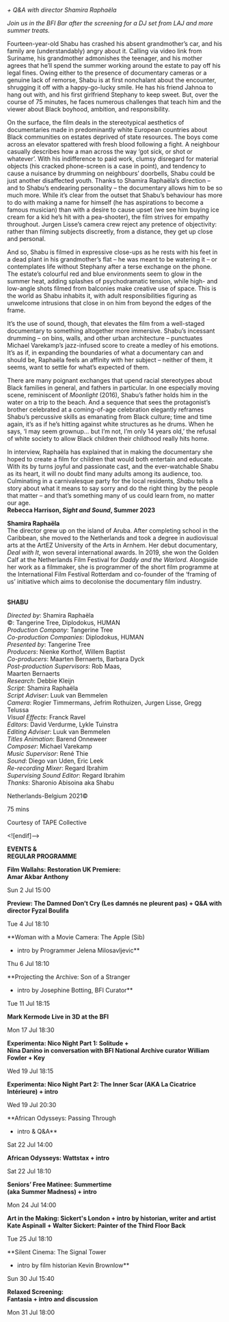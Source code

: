 
_+ Q&A with director Shamira Raphaëla_

_Join us in the BFI Bar after the screening for a DJ set from LAJ and  more summer treats._

Fourteen-year-old Shabu has crashed his absent grandmother’s car, and his family are (understandably) angry about it. Calling via video link from Suriname, his grandmother admonishes the teenager, and his mother agrees that he’ll spend the summer working around the estate to pay off his legal fines. Owing either to the presence of documentary cameras or a genuine lack of remorse, Shabu is at first nonchalant about the encounter, shrugging it off with a happy-go-lucky smile. He has his friend Jahnoa to hang out with, and his first girlfriend Stephany to keep sweet. But, over the course of 75 minutes, he faces numerous challenges that teach him and the viewer about Black boyhood, ambition, and responsibility.

On the surface, the film deals in the stereotypical aesthetics of documentaries made in predominantly white European countries about Black communities on estates deprived of state resources. The boys come across an elevator spattered with fresh blood following a fight. A neighbour casually describes how a man across the way ‘got sick, or shot or whatever’. With his indifference to paid work, clumsy disregard for material objects (his cracked phone-screen is a case in point), and tendency to cause a nuisance by drumming on neighbours’ doorbells, Shabu could be just another disaffected youth. Thanks to Shamira Raphaëla’s direction – and to Shabu’s endearing personality – the documentary allows him to be so much more. While it’s clear from the outset that Shabu’s behaviour has more to do with making a name for himself (he has aspirations to become a famous musician) than with a desire to cause upset (we see him buying ice cream for a kid he’s hit with a pea-shooter), the film strives for empathy throughout. Jurgen Lisse’s camera crew reject any pretence of objectivity: rather than filming subjects discreetly, from a distance, they get up close and personal.

And so, Shabu is filmed in expressive close-ups as he rests with his feet in a dead plant in his grandmother’s flat – he was meant to be watering it – or contemplates life without Stephany after a terse exchange on the phone. The estate’s colourful red and blue environments seem to glow in the summer heat, adding splashes of psychodramatic tension, while high- and low-angle shots filmed from balconies make creative use of space. This is the world as Shabu inhabits it, with adult responsibilities figuring as unwelcome intrusions that close in on him from beyond the edges of the frame.

It’s the use of sound, though, that elevates the film from a well-staged documentary to something altogether more immersive. Shabu’s incessant drumming – on bins, walls, and other urban architecture – punctuates Michael Varekamp’s jazz-infused score to create a medley of his emotions. It’s as if, in expanding the boundaries of what a documentary can and should be, Raphaëla feels an affinity with her subject – neither of them, it seems, want to settle for what’s expected of them.

There are many poignant exchanges that upend racial stereotypes about Black families in general, and fathers in particular. In one especially moving scene, reminiscent of _Moonlight_ (2016), Shabu’s father holds him in the water on a trip to the beach. And a sequence that sees the protagonist’s brother celebrated at a coming-of-age celebration elegantly reframes Shabu’s percussive skills as emanating from Black culture; time and time again, it’s as if he’s hitting against white structures as he drums. When he says, ‘I may seem grownup… but I’m not, I’m only 14 years old,’ the refusal of white society to allow Black children their childhood really hits home.

In interview, Raphaëla has explained that in making the documentary she hoped to create a film for children that would both entertain and educate.  
With its by turns joyful and passionate cast, and the ever-watchable Shabu as its heart, it will no doubt find many adults among its audience, too. Culminating in a carnivalesque party for the local residents, _Shabu_ tells a story about what it means to say sorry and do the right thing by the people that matter – and that’s something many of us could learn from, no matter our age.  
**Rebecca Harrison, _Sight and Sound_, Summer 2023**

**Shamira Raphaëla**  
The director grew up on the island of Aruba. After completing school in the Caribbean, she moved to the Netherlands and took a degree in audiovisual arts at the ArtEZ University of the Arts in Arnhem. Her debut documentary, _Deal with It_, won several international awards. In 2019, she won the Golden Calf at the Netherlands Film Festival for _Daddy and the Warlord_. Alongside her work as a filmmaker, she is programmer of the short film programme at the International Film Festival Rotterdam and co-founder of the ‘framing of us’ initiative which aims to decolonise the documentary film industry.
<br><br>

**SHABU**

_Directed by_: Shamira Raphaëla  
©: Tangerine Tree, Diplodokus, HUMAN  
_Production Company_: Tangerine Tree  
_Co-production Companies_: Diplodokus, HUMAN  
_Presented by_: Tangerine Tree  
_Producers_: Nienke Korthof, Willem Baptist  
_Co-producers_: Maarten Bernaerts, Barbara Dyck  
_Post-production Supervisors_: Rob Maas,  
Maarten Bernaerts  
_Research_: Debbie Kleijn  
_Script_: Shamira Raphaëla  
_Script Adviser_: Luuk van Bemmelen  
_Camera_: Rogier Timmermans, Jefrim Rothuizen, Jurgen Lisse, Gregg Telussa  
_Visual Effects_: Franck Ravel  
_Editors_: David Verdurme, Lykle Tuinstra  
_Editing Adviser_: Luuk van Bemmelen  
_Titles Animation_: Barend Onneweer  
_Composer_: Michael Varekamp  
_Music Supervisor_: René Thie  
_Sound_: Diego van Uden, Eric Leek  
_Re-recording Mixer_: Regard Ibrahim  
_Supervising Sound Editor_: Regard Ibrahim  
_Thanks_: Sharonio Abisoina aka Shabu

Netherlands-Belgium 2021©

75 mins

Courtesy of TAPE Collective

<![endif]-->

**EVENTS &  
REGULAR PROGRAMME**

**Film Wallahs: Restoration UK Premiere:  
Amar Akbar Anthony**

Sun 2 Jul 15:00

**Preview: The Damned Don’t Cry (Les damnés ne pleurent pas) + Q&A with director Fyzal Boulifa**

Tue 4 Jul 18:10

**Woman with a Movie Camera: The Apple (Sib)  
+ intro by Programmer Jelena Milosavljevic**

Thu 6 Jul 18:10

**Projecting the Archive: Son of a Stranger  
+ intro by Josephine Botting, BFI Curator**

Tue 11 Jul 18:15

**Mark Kermode Live in 3D at the BFI**

Mon 17 Jul 18:30

**Experimenta: Nico Night Part 1: Solitude +  
Nina Danino in conversation with BFI National Archive curator William Fowler + Key**

Wed 19 Jul 18:15

**Experimenta: Nico Night Part 2: The Inner Scar (AKA La Cicatrice Intérieure) + intro**

Wed 19 Jul 20:30

**African Odysseys: Passing Through  
+ intro & Q&A**

Sat 22 Jul 14:00

**African Odysseys: Wattstax + intro**

Sat 22 Jul 18:10

**Seniors’ Free Matinee: Summertime  
(aka Summer Madness) + intro**

Mon 24 Jul 14:00

**Art in the Making: Sickert's London + intro by historian, writer and artist** **Kate Aspinall** **+ Walter Sickert: Painter of the Third Floor Back**

Tue 25 Jul 18:10

**Silent Cinema: The Signal Tower  
+ intro by film historian Kevin Brownlow**

Sun 30 Jul 15:40

**Relaxed Screening:  
Fantasia + intro and discussion**

Mon 31 Jul 18:00
<!--stackedit_data:
eyJoaXN0b3J5IjpbLTEyNzk5OTg2MTNdfQ==
-->